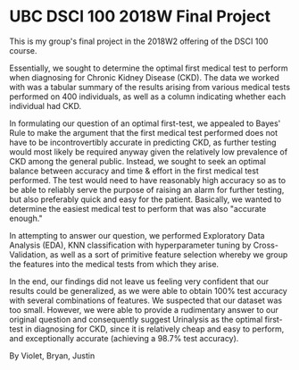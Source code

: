 # UBC DSCI 100 2018W Final Project
This is my group's final project in the 2018W2 offering of the DSCI 100 course.

Essentially, we sought to determine the optimal first medical test to perform when diagnosing for Chronic Kidney Disease (CKD). The data we worked with was a tabular summary of the results arising from various medical tests performed on 400 individuals, as well as a column indicating whether each individual had CKD. 

In formulating our question of an optimal first-test, we appealed to Bayes' Rule to make the argument that the first medical test performed does not have to be incontrovertibly accurate in predicting CKD, as further testing would most likely be required anyway given the relatively low prevalence of CKD among the general public. Instead, we sought to seek an optimal balance between accuracy and time & effort in the first medical test performed. The test would need to have reasonably high accuracy so as to be able to reliably serve the purpose of raising an alarm for further testing, but also preferably quick and easy for the patient. Basically, we wanted to determine the easiest medical test to perform that was also "accurate enough."

In attempting to answer our question, we performed Exploratory Data Analysis (EDA), KNN classification with hyperparameter tuning by Cross-Validation, as well as a sort of primitive feature selection whereby we group the features into the medical tests from which they arise.

In the end, our findings did not leave us feeling very confident that our results could be generalized, as we were able to obtain 100% test accuracy with several combinations of features. We suspected that our dataset was too small. However, we were able to provide a rudimentary answer to our original question and consequently suggest Urinalysis as the optimal first-test in diagnosing for CKD, since it is relatively cheap and easy to perform, and exceptionally accurate (achieving a 98.7% test accuracy).

By Violet, Bryan, Justin
